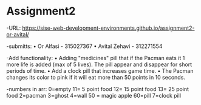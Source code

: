 # Assignment2
-URL: https://sise-web-development-environments.github.io/assignment2-or-avital/ 

-submitts:
• Or Alfasi - 315027367
• Avital Zehavi - 312271554

-Add functionality: 
• Adding "medicines" pill that if the Pacman eats it 1 more life is added (max of 5 lives). The pill appear and disappear for short periods of time.
• Add a clock pill that increases game time.
• The Pacman changes its color to pink if it will eat more than 50 points in 10 seconds.

-numbers in arr:
0=empty
11= 5 point food
12= 15 point food
13= 25 point food
2=pacman
3=ghost
4=wall 
50 = magic apple
60=pill
7=clock pill

